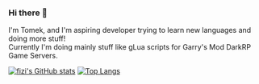 ### Hi there 👋

I'm Tomek, and I'm aspiring developer trying to learn new languages and doing more stuff!  
Currently I'm doing mainly stuff like gLua scripts for Garry's Mod DarkRP Game Servers.  

[![fizi's GitHub stats](https://github-readme-stats.vercel.app/api?username=fizioterapia)](https://github.com/anuraghazra/github-readme-stats)
[![Top Langs](https://github-readme-stats.vercel.app/api/top-langs/?username=fizioterapia&langs_count=3)](https://github.com/anuraghazra/github-readme-stats)
